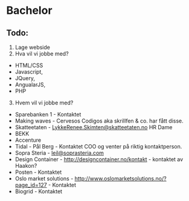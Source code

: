 # Bachelor

## Todo:
1. Lage webside
2. Hva vil vi jobbe med?
 - HTML/CSS 
 - Javascript, 
 - JQuery, 
 - AngualarJS, 
 - PHP
3. Hvem vil vi jobbe med?
 - Sparebanken 1 - Kontaktet
 - Making waves - Cervesos Codigos aka skrillfen & co. har fått disse.
 - Skatteetaten - LykkeRenee.Skimten@skatteetaten.no  HR Dame
 - BEKK
 - Accenture 
 - Tidal - Pål Berg - Kontaktet COO og venter på riktig kontaktperson.
 - Sopra Steria - leil@soprasteria.com
 - Design Container - http://designcontainer.no/kontakt - kontaktet av Haakon?
 - Posten - Kontaktet
 - Oslo market solutions - http://www.oslomarketsolutions.no/?page_id=127 - Kontaktet
 - Biogrid - Kontaktet



